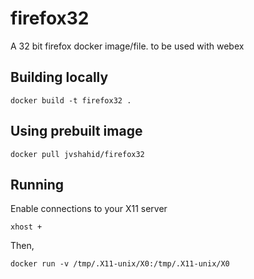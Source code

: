 # firefox32

A 32 bit firefox docker image/file. to be used with webex

## Building locally

`docker build -t firefox32 .`

## Using prebuilt image

`docker pull jvshahid/firefox32`

## Running

Enable connections to your X11 server

`xhost +`

Then,

`docker run -v /tmp/.X11-unix/X0:/tmp/.X11-unix/X0`

